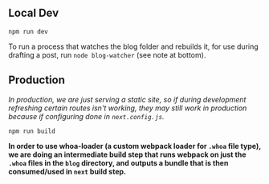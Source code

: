 ## Local Dev
```
npm run dev
```

To run a process that watches the blog folder and rebuilds it, for use during drafting a post, run `node blog-watcher` (see note at bottom).

## Production
*In production, we are just serving a static site, so if during development refreshing certain routes isn't working, they may still work in production because if configuring done in `next.config.js`.*

```
npm run build
```

**In order to use whoa-loader (a custom webpack loader for `.whoa` file type), we are doing an intermediate build step that runs webpack on just the `.whoa` files in the `blog` directory, and outputs a bundle that is then consumed/used in `next` build step.**